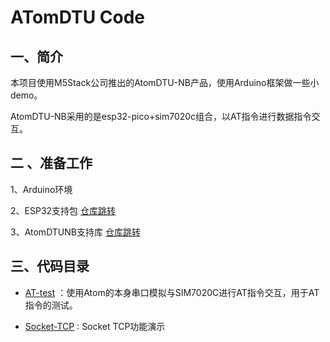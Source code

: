# ATomDTU Code

## 一、简介

本项目使用M5Stack公司推出的AtomDTU-NB产品，使用Arduino框架做一些小demo。

AtomDTU-NB采用的是esp32-pico+sim7020c组合，以AT指令进行数据指令交互。

## 二 、准备工作

1、Arduino环境

2、ESP32支持包 [仓库跳转](https://github.com/espressif/arduino-esp32)

3、AtomDTUNB支持库 [仓库跳转](https://github.com/m5stack/ATOM_DTU_NB)

## 三、代码目录

- [AT-test](./AT-test/AT-test.ino) ：使用Atom的本身串口模拟与SIM7020C进行AT指令交互，用于AT指令的测试。

- [Socket-TCP](./Socket-TCP/Socket-TCP.ino) : Socket TCP功能演示

